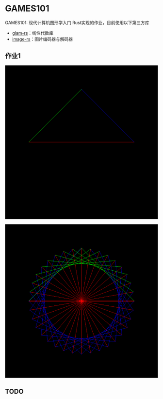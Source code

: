 # GAMES101

GAMES101: 现代计算机图形学入门 Rust实现的作业，目前使用以下第三方库

* [glam-rs](https://github.com/bitshifter/glam-rs)：线性代数库
* [image-rs](https://github.com/image-rs/image)：图片编码器与解码器

## 作业1

![](./img/hw1_1.png)

![](./img/hw1_2.png)

## TODO


